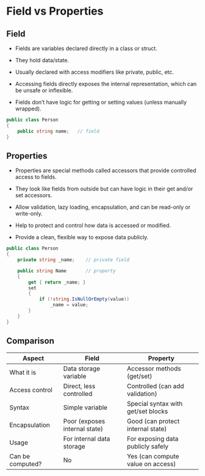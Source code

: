 # Field vs Properties

## Field
- Fields are variables declared directly in a class or struct.

- They hold data/state.

- Usually declared with access modifiers like private, public, etc.

- Accessing fields directly exposes the internal representation, which can be unsafe or inflexible.

- Fields don’t have logic for getting or setting values (unless manually wrapped).

```csharp
public class Person
{
    public string name;   // field
}

```

## Properties
- Properties are special methods called accessors that provide controlled access to fields.

- They look like fields from outside but can have logic in their get and/or set accessors.

- Allow validation, lazy loading, encapsulation, and can be read-only or write-only.

- Help to protect and control how data is accessed or modified.

- Provide a clean, flexible way to expose data publicly.

```csharp
public class Person
{
    private string _name;    // private field

    public string Name       // property
    {
        get { return _name; }
        set 
        { 
            if (!string.IsNullOrEmpty(value))
                _name = value; 
        }
    }
}
```

## Comparison
| Aspect           | Field                         | Property                           |
| ---------------- | ----------------------------- | ---------------------------------- |
| What it is       | Data storage variable         | Accessor methods (get/set)         |
| Access control   | Direct, less controlled       | Controlled (can add validation)    |
| Syntax           | Simple variable               | Special syntax with get/set blocks |
| Encapsulation    | Poor (exposes internal state) | Good (can protect internal state)  |
| Usage            | For internal data storage     | For exposing data publicly safely  |
| Can be computed? | No                            | Yes (can compute value on access)  |

